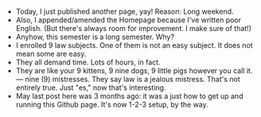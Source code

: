 - Today, I just published another page, yay! Reason: Long weekend.
- Also, I appended/amended the Homepage because I've written poor English. (But there's always room for improvement. I make sure of that!)
- Anyhow, this semester is a long semester. Why?
- I enrolled 9 law subjects. One of them is not an easy subject. It does not mean some are easy.
- They all demand time. Lots of hours, in fact.
- They are like your 9 kittens, 9 nine dogs, 9 little pigs however you call it. — nine (9) mistresses. They say law is a jealous mistress. That's not entirely true. Just "es," now that's interesting.
- May last post here was 3 months ago: it was a just how to get up and running this Github page. It's now 1-2-3 setup, by the way.